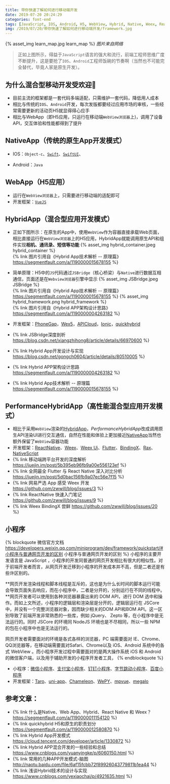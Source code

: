 ```yaml
---
title: 带你快速了解如何进行移动端开发
date: 2019-07-20 20:24:29
categories: font-end
tags: [JavaScript, IOS, Android, H5, WebView, Hybrid, Native, Weex, ReactNative, Flutter, 小程序]
img: /2019/07/20/带你快速了解如何进行移动端开发/framework.jpg
---
```


{% asset_img learn_map.jpg learn_map %}
*图片来自网络*

> 正如上图所示，得益于`JavaScript`语言的强大和流行，前端工程师思维广度不断提升，这是要抢了`IOS`、`Android`工程师饭碗的节奏啊（当然也不可能完全替代，毕竟人家是原生开发）。

## 为什么混合型移动开发受欢迎👏

- 目前主流的框架都是一套代码多端适配，只需维护一套代码，降低用人成本
- 相比与传统的`IOS`、`Android`开发，每次发版都要经过应用市场的审核，一些经常需要更新的活动页H5就显得得心应手
- 相比与WebApp（即H5应用，只运行在移动端`WebView浏览器`上)，调用了设备API，交互体验和性能都得到了提升

## NativeApp（传统的原生App开发模式）

- IOS：`Object-c`、[`Swift`](https://developer.apple.com/swift/)、[`SwiftUI`](https://developer.apple.com/xcode/swiftui/)、

- Android：`Java`

## WebApp（H5应用）

- 运行在`WebView浏览器`上，只需要进行移动端的适配即可
- 开发框架：[`VueJS`](https://cn.vuejs.org/)

## HybridApp（混合型应用开发模式）

- 正如下图所示：在原生的App中，使用`WebView`作为容器直接承载Web页面，相比直接运行在`WebView浏览器`上的H5应用，HybridApp就能调用原生API和组件实现**相机、通讯录、短信等功能**
{% asset_img hybrid_container.jpeg hybrid_container %}<br />
{% link 图片引用自《Hybrid App技术解析 -- 原理篇》 https://segmentfault.com/a/1190000015678155 %}

- 简单原理：H5中的`JS`代码通过`JSBridge`（核心桥梁）与`Native`进行数据互相通信，页面还是在`Webview浏览器`引擎中显示
{% asset_img JSBridge.jpeg JSBridge %}<br />
{% link 图片引用自《Hybrid App技术解析 -- 原理篇》 https://segmentfault.com/a/1190000015678155 %}
{% asset_img hybrid_framework.png hybrid_framework %}<br />
{% link 图片引用自《Hybrid APP架构设计思路》 https://segmentfault.com/a/1190000004263182 %}

- 开发框架：[PhoneGap](https://phonegap.com/)，[Wex5](http://www.wex5.com/wex5/)，[APICloud](https://www.apicloud.com/)，[Ionic](https://ionicframework.com/)，[quickhybrid](https://github.com/quickhybrid/quickhybrid)
- {% link JSBridge深度剖析 https://blog.csdn.net/xiangzhihong8/article/details/66970600 %}
- {% link Hybrid App开发设计与实现 https://blog.csdn.net/gongch0604/article/details/80510005 %}
- {% link Hybrid APP架构设计思路 https://segmentfault.com/a/1190000004263182 %}
- {% link Hybrid App技术解析 -- 原理篇 https://segmentfault.com/a/1190000015678155 %}

## PerformanceHybridApp（高性能混合型应用开发模式）

- 相比于采用`WebView`渲染的[HybridApp](#HybridApp（混合型应用开发模式）)，*PerformanceHybridApp*改成调用原生API渲染UI进行交互通信，自然在性能和体验上更加接近[NativeApp](#NativeApp（传统的原生App开发模式）)当然也额外保留了`WebView`容器功能
- 开发框架：[ReactNative](https://reactnative.cn/)、[Weex](https://weex.apache.org/zh/)、[Weex Ui](https://alibaba.github.io/weex-ui/#/cn/)、[Flutter](https://flutterchina.club/)、[BindingX](https://alibaba.github.io/bindingx/)、[Rax](https://alibaba.github.io/rax/)、[NativeScript](https://www.nativescript.org/)
- {% link 移动端跨平台开发的深度解析 https://juejin.im/post/5b395eb96fb9a00e556123ef %}
- {% link 全网最全 Flutter 与 React Native 深入对比分析 https://juejin.im/post/5d0bac156fb9a07ec56e7f15 %}
- {% link 网易严选 App 感受 Weex 开发 https://github.com/zwwill/blog/issues/3 %}
- {% link ReactNative 快速入门笔记 https://github.com/zwwill/blog/issues/9 %}
- {% link Weex BindingX 尝鲜 https://github.com/zwwill/blog/issues/20 %}

## 小程序

{% blockquote 微信官方文档 https://developers.weixin.qq.com/miniprogram/dev/framework/quickstart/#小程序与普通网页开发的区别 小程序与普通网页开发的区别 %}
小程序的主要开发语言是 JavaScript ，小程序的开发同普通的网页开发相比有很大的相似性。对于前端开发者而言，从网页开发迁移到小程序的开发成本并不高，但是二者还是有些许区别的。

​**网页开发渲染线程和脚本线程是互斥的，这也是为什么长时间的脚本运行可能会导致页面失去响应，而在小程序中，二者是分开的，分别运行在不同的线程中。**网页开发者可以使用到各种浏览器暴露出来的 DOM API，进行 DOM 选中和操作。而如上文所述，小程序的逻辑层和渲染层是分开的，逻辑层运行在 JSCore 中，并没有一个完整浏览器对象，因而缺少相关的DOM API和BOM API。这一区别导致了前端开发非常熟悉的一些库，例如 jQuery、 Zepto 等，在小程序中是无法运行的。同时 JSCore 的环境同 NodeJS 环境也是不尽相同，所以一些 NPM 的包在小程序中也是无法运行的。

​网页开发者需要面对的环境是各式各样的浏览器，PC 端需要面对 IE、Chrome、QQ浏览器等，在移动端需要面对Safari、Chrome以及 iOS、Android 系统中的各式 WebView 。而小程序开发过程中需要面对的是两大操作系统 iOS 和 Android 的微信客户端，以及用于辅助开发的小程序开发者工具，
{% endblockquote %}

- 小程序：[微信小程序](https://developers.weixin.qq.com/miniprogram/dev/framework/)、[支付宝小程序](https://mini.open.alipay.com/channel/miniIndex.htm)、[钉钉小程序](https://open-doc.dingtalk.com/microapp/dev)、[字节跳动小程序](https://microapp.bytedance.com/)、[百度小程序](https://smartprogram.baidu.com/developer/index.html)
- 开发框架：[Taro](https://taro.aotu.io/)、[uni-app](https://uniapp.dcloud.io/)、[Chameleon](https://cml.js.org/#/)、[WePY](https://wepyjs.github.io/wepy-docs/)、[mpvue](http://mpvue.com/)、[megalo](http://www.okeydown.com/html/2018/10-29/942.html)

## 参考文章：

- {% link 什么是Native、Web App、Hybrid、React Native 和 Weex？ https://segmentfault.com/a/1190000011154120 %}
- {% link quickhybrid H5和原生的职责划分 https://segmentfault.com/a/1190000012580870 %}
- {% link Hybrid App开发模式 https://cloud.tencent.com/developer/article/1330872 %}
- {% link Hybrid APP混合开发的一些经验和总结 https://www.cnblogs.com/yuanyingke/p/6060150.html %}
- {% link 常用的几种APP开发模式-脑图 http://naotu.baidu.com/file/6af15fcbb72f89926043779811b1ea44 %}
- {% link 浅谈Hybrid技术的设计与实现 https://www.cnblogs.com/yexiaochai/p/4921635.html %}
